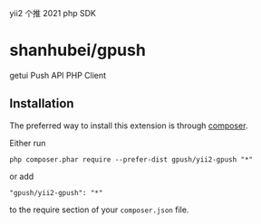 yii2 个推 2021 php SDK

shanhubei/gpush
===============
getui Push API PHP Client

Installation
------------

The preferred way to install this extension is through [composer](http://getcomposer.org/download/).

Either run

```
php composer.phar require --prefer-dist gpush/yii2-gpush "*"
```

or add

```
"gpush/yii2-gpush": "*"
```

to the require section of your `composer.json` file.


